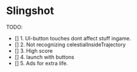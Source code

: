 # Slingshot
TODO:
- [] 1. UI-button touches dont affect stuff ingame.
- [] 2. Not recognizing celestialInsideTrajectory
- [] 3. High score
- [] 4. launch with buttons
- [] 5. Ads for extra life.
